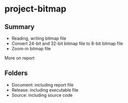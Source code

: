 # project-bitmap

## Summary
- Reading, writing bitmap file
- Convert 24-bit and 32-bit bitmap file to 8-bit bitmap file
- Zoom-in bitmap file

More on report

## Folders
- Document: including report file
- Release: including executable file
- Source: including source code
